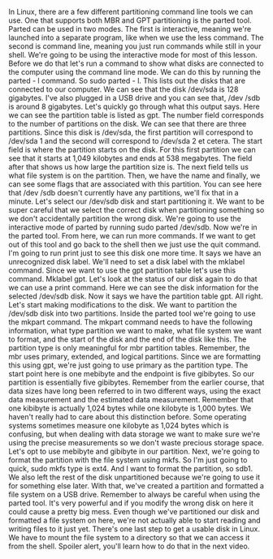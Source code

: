 In Linux, there are a few different partitioning command line tools we can use.
One that supports both MBR and GPT partitioning is the parted tool. Parted can
be used in two modes. The first is interactive, meaning we're launched into a
separate program, like when we use the less command. The second is command line,
meaning you just run commands while still in your shell. We're going to be using
the interactive mode for most of this lesson. Before we do that let's run a
command to show what disks are connected to the computer using the command line
mode. We can do this by running the parted - l command. So sudo parted - l. This
lists out the disks that are connected to our computer. We can see that the disk
/dev/sda is 128 gigabytes. I've also plugged in a USB drive and you can see
that, /dev /sdb is around 8 gigabytes. Let's quickly go through what this output
says. Here we can see the partition table is listed as gpt. The number field
corresponds to the number of partitions on the disk. We can see that there are
three partitions. Since this disk is /dev/sda, the first partition will
correspond to /dev/sda 1 and the second will correspond to /dev/sda 2 et cetera.
The start field is where the partition starts on the disk. For this first
partition we can see that it starts at 1,049 kilobytes and ends at 538
megabytes. The field after that shows us how large the partition size is. The
next field tells us what file system is on the partition. Then, we have the name
and finally, we can see some flags that are associated with this partition. You
can see here that /dev /sdb doesn't currently have any partitions, we'll fix
that in a minute. Let's select our /dev/sdb disk and start partitioning it. We
want to be super careful that we select the correct disk when partitioning
something so we don't accidentally partition the wrong disk. We're going to use
the interactive mode of parted by running sudo parted /dev/sdb. Now we're in the
parted tool. From here, we can run more commands. If we want to get out of this
tool and go back to the shell then we just use the quit command. I'm going to
run print just to see this disk one more time. It says we have an unrecognized
disk label. We'll need to set a disk label with the mklabel command. Since we
want to use the gpt partition table let's use this command. Mklabel gpt. Let's
look at the status of our disk again to do that we can use a print command. Here
we can see the disk information for the selected /dev/sdb disk. Now it says we
have the partition table gpt. All right. Let's start making modifications to the
disk. We want to partition the /dev/sdb disk into two partitions. Inside the
parted tool we're going to use the mkpart command. The mkpart command needs to
have the following information, what type partition we want to make, what file
system we want to format, and the start of the disk and the end of the disk like
this. The partition type is only meaningful for mbr partition tables. Remember,
the mbr uses primary, extended, and logical partitions. Since we are formatting
this using gpt, we're just going to use primary as the partition type. The start
point here is one mebibyte and the endpoint is five gibibytes. So our partition
is essentially five gibibytes. Remember from the earlier course, that data sizes
have long been referred to in two different ways, using the exact data
measurement and the estimated data measurement. Remember that one kibibyte is
actually 1,024 bytes while one kilobyte is 1,000 bytes. We haven't really had to
care about this distinction before. Some operating systems sometimes measure one
kilobyte as 1,024 bytes which is confusing, but when dealing with data storage
we want to make sure we're using the precise measurements so we don't waste
precious storage space. Let's opt to use mebibyte and gibibyte in our partition.
Next, we're going to format the partition with the file system using mkfs. So
I'm just going to quick, sudo mkfs type is ext4. And I want to format the
partition, so sdb1. We also left the rest of the disk unpartitioned because
we're going to use it for something else later. With that, we've created a
partition and formatted a file system on a USB drive. Remember to always be
careful when using the parted tool. It's very powerful and if you modify the
wrong disk on here it could cause a pretty big mess. Even though we've
partitioned our disk and formatted a file system on here, we're not actually
able to start reading and writing files to it just yet. There's one last step to
get a usable disk in Linux. We have to mount the file system to a directory so
that we can access it from the shell. Spoiler alert, you'll learn how to do that
in the next video.